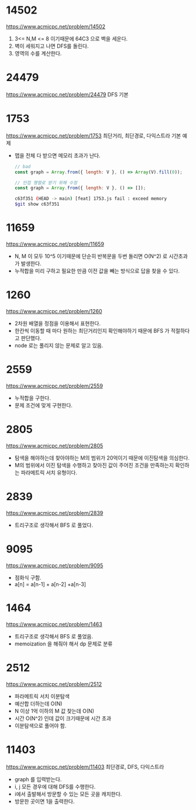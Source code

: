 # 14502

https://www.acmicpc.net/problem/14502

1. 3<= N,M <= 8 이기때문에 64C3 으로 벽을 세운다.
2. 벽이 세워지고 나면 DFS를 돌린다.
3. 영역의 수를 계산한다.

# 24479

https://www.acmicpc.net/problem/24479
DFS 기본

# 1753

https://www.acmicpc.net/problem/1753
최단거리, 최단경로, 다익스트라 기본 예제

- 맵을 전체 다 받으면 메모리 초과가 난다.

  ```js
  // bad
  const graph = Array.from({ length: V }, () => Array(V).fill(0));
  ```

  ```js
  // 인접 행렬로 받기 위해 수정
  const graph = Array.from({ length: V }, () => []);
  ```

  ```bash
  c63f351 (HEAD -> main) [feat] 1753.js fail : exceed memory
  $git show c63f351
  ```

# 11659

https://www.acmicpc.net/problem/11659

- N, M 이 모두 10^5 이기때문에 단순히 반복문을 두번 돌리면 O(N^2) 로 시간초과가 발생한다.
- 누적합을 미리 구하고 필요한 만큼 이전 값을 빼는 방식으로 답을 찾을 수 있다.

# 1260

https://www.acmicpc.net/problem/1260

- 2차원 배열을 정점을 이용해서 표현한다.
- 한칸씩 이동할 때 마다 원하는 최단거리인지 확인해야하기 때문에 BFS 가 적절하다고 판단했다.
- node 로는 풀리지 않는 문제로 알고 있음.

# 2559

https://www.acmicpc.net/problem/2559

- 누적합을 구한다.
- 문제 조건에 맞게 구현한다.

# 2805

https://www.acmicpc.net/problem/2805

- 탐색을 해야하는데 찾아야하는 M의 범위가 20억이기 때문에 이진탐색을 의심한다.
- M의 범위에서 이진 탐색을 수행하고 찾아진 값이 주어진 조건을 만족하는지 확인하는 파라메트릭 서치 유형이다.

# 2839

https://www.acmicpc.net/problem/2839

- 트리구조로 생각해서 BFS 로 풀었다.

# 9095

https://www.acmicpc.net/problem/9095

- 점화식 구함.
- a[n] = a[n-1] + a[n-2] +a[n-3]

# 1464

https://www.acmicpc.net/problem/1463

- 트리구조로 생각해서 BFS 로 풀었음.
- memoization 을 해줘야 해서 dp 문제로 분류

# 2512

https://www.acmicpc.net/problem/2512

- 파라메트릭 서치 이분탐색
- 예산합 더하는데 O(N)
- N 이상 1억 이하의 M 값 찾는데 O(N)
- 시간 O(N^2) 인데 값이 크기때문에 시간 초과
- 이분탐색으로 풀어야 함.

# 11403

https://www.acmicpc.net/problem/11403
최단경로, DFS, 다익스트라

- graph 를 입력받는다.
- i, j 모든 경우에 대해 DFS를 수행한다.
- i에서 출발해서 방문할 수 있는 모든 곳을 캐치한다.
- 방문한 곳이면 1을 출력한다.
